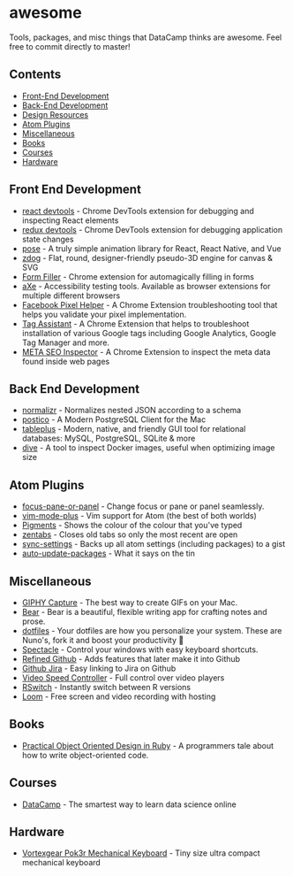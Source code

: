 # awesome

Tools, packages, and misc things that DataCamp thinks are awesome. Feel free to commit directly to master!

## Contents

- [Front-End Development](#front-end-development)
- [Back-End Development](#back-end-development)
- [Design Resources](#design-resources)
- [Atom Plugins](#atom-plugins)
- [Miscellaneous](#miscellaneous)
- [Books](#books)
- [Courses](#courses)
- [Hardware](#hardware)

## Front End Development

- [react devtools](https://chrome.google.com/webstore/detail/react-developer-tools/fmkadmapgofadopljbjfkapdkoienihi?hl=en) - Chrome DevTools extension for debugging and inspecting React elements
- [redux devtools](https://chrome.google.com/webstore/detail/redux-devtools/lmhkpmbekcpmknklioeibfkpmmfibljd?hl=en) - Chrome DevTools extension for debugging application state changes
- [pose](https://popmotion.io/pose/) - A truly simple animation library for React, React Native, and Vue
- [zdog](https://github.com/metafizzy/zdog) - Flat, round, designer-friendly pseudo-3D engine for canvas & SVG
- [Form Filler](https://chrome.google.com/webstore/detail/form-filler/bnjjngeaknajbdcgpfkgnonkmififhfo) - Chrome extension for automagically filling in forms
- [aXe](https://www.deque.com/axe/) - Accessibility testing tools. Available as browser extensions for multiple different browsers
- [Facebook Pixel Helper](https://chrome.google.com/webstore/detail/facebook-pixel-helper/fdgfkebogiimcoedlicjlajpkdmockpc) - A Chrome Extension troubleshooting tool that helps you validate your pixel implementation.
- [Tag Assistant](https://chrome.google.com/webstore/detail/tag-assistant-by-google/kejbdjndbnbjgmefkgdddjlbokphdefk) - A Chrome Extension that helps to troubleshoot installation of various Google tags including Google Analytics, Google Tag Manager and more.
- [META SEO Inspector](https://chrome.google.com/webstore/detail/meta-seo-inspector/ibkclpciafdglkjkcibmohobjkcfkaef?hl=en) - A Chrome Extension to inspect the meta data found inside web pages

## Back End Development

- [normalizr](https://github.com/paularmstrong/normalizr) - Normalizes nested JSON according to a schema
- [postico](https://eggerapps.at/postico/) - A Modern PostgreSQL Client for the Mac
- [tableplus](https://tableplus.com/) - Modern, native, and friendly GUI tool for relational databases: MySQL, PostgreSQL, SQLite & more
- [dive](https://github.com/wagoodman/dive) - A tool to inspect Docker images, useful when optimizing image size

## Atom Plugins

- [focus-pane-or-panel](https://atom.io/packages/focus-pane-or-panel) - Change focus or pane or panel seamlessly.
- [vim-mode-plus](https://atom.io/packages/vim-mode-plus) - Vim support for Atom (the best of both worlds)
- [Pigments](https://atom.io/packages/pigments) - Shows the colour of the colour that you've typed
- [zentabs](https://atom.io/packages/zentabs) - Closes old tabs so only the most recent are open
- [sync-settings](https://atom.io/packages/sync-settings) - Backs up all atom settings (including packages) to a gist
- [auto-update-packages](https://atom.io/packages/auto-update-packages) - What it says on the tin

## Miscellaneous

- [GIPHY Capture](https://apps.apple.com/us/app/giphy-capture-the-gif-maker/id668208984?mt=12) - The best way to create GIFs on your Mac.
- [Bear](https://bear.app/) - Bear is a beautiful, flexible writing app for crafting notes and prose.
- [dotfiles](https://github.com/nunorafaelrocha/dotfiles) - Your dotfiles are how you personalize your system. These are Nuno's, fork it and boost your productivity :rocket:
- [Spectacle](https://www.spectacleapp.com/) - Control your windows with easy keyboard shortcuts.
- [Refined Github](https://github.com/sindresorhus/refined-github) - Adds features that later make it into Github
- [Github Jira](https://github.com/RobQuistNL/chrome-github-jira) - Easy linking to Jira on Github
- [Video Speed Controller](https://github.com/igrigorik/videospeed) - Full control over video players
- [RSwitch](https://mac.r-project.org/#other) - Instantly switch between R versions
- [Loom](https://www.loom.com) - Free screen and video recording with hosting

## Books

- [Practical Object Oriented Design in Ruby](https://www.poodr.com/) - A programmers tale about how to write object-oriented code.

## Courses

- [DataCamp](https://www.datacamp.com) - The smartest way to learn data science online

## Hardware

- [Vortexgear Pok3r Mechanical Keyboard](https://www.amazon.com/gp/product/B07FKN7Z95/ref=ppx_yo_dt_b_asin_title_o01_s00?ie=UTF8&psc=1) - Tiny size ultra compact mechanical keyboard

